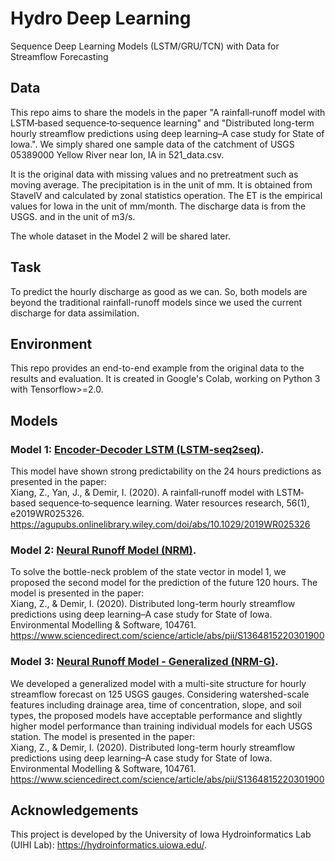 # Hydro Deep Learning
Sequence Deep Learning Models (LSTM/GRU/TCN) with Data for Streamflow Forecasting

## Data
This repo aims to share the models in the paper "A rainfall‐runoff model with LSTM‐based sequence‐to‐sequence learning" and "Distributed long-term hourly streamflow predictions using deep learning–A case study for State of Iowa.". We simply shared one sample data of the catchment of USGS 05389000 Yellow River near Ion, IA in 521_data.csv.  

It is the original data with missing values and no pretreatment such as moving average. The precipitation is in the unit of mm. It is obtained from StaveIV and calculated by zonal statistics operation. The ET is the empirical values for Iowa in the unit of mm/month. The discharge data is from the USGS. and in the unit of m3/s.  

The whole dataset in the Model 2 will be shared later.  

## Task
To predict the hourly discharge as good as we can. So, both models are beyond the traditional rainfall-runoff models since we used the current discharge for data assimilation.  

## Environment
This repo provides an end-to-end example from the original data to the results and evaluation. It is created in Google's Colab, working on Python 3 with Tensorflow>=2.0.

## Models
### Model 1: [Encoder-Decoder LSTM (LSTM-seq2seq)](model1_EDLSTM.ipynb).
This model have shown strong predictability on the 24 hours predictions as presented in the paper:  
Xiang, Z., Yan, J., & Demir, I. (2020). A rainfall‐runoff model with LSTM‐based sequence‐to‐sequence learning. Water resources research, 56(1), e2019WR025326. https://agupubs.onlinelibrary.wiley.com/doi/abs/10.1029/2019WR025326

### Model 2: [Neural Runoff Model (NRM)](model2_NRM.ipynb).
To solve the bottle-neck problem of the state vector in model 1, we proposed the second model for the prediction of the future 120 hours. The model is presented in the paper:  
Xiang, Z., & Demir, I. (2020). Distributed long-term hourly streamflow predictions using deep learning–A case study for State of Iowa. Environmental Modelling & Software, 104761. https://www.sciencedirect.com/science/article/abs/pii/S1364815220301900

### Model 3:  [Neural Runoff Model - Generalized (NRM-G)](model3_NRM-G.ipynb).
We developed a generalized model with a multi-site structure for hourly streamflow forecast on 125 USGS gauges. Considering watershed-scale features including drainage area, time of concentration, slope, and soil types, the proposed models have acceptable performance and slightly higher model performance than training individual models for each USGS station.
The model is presented in the paper:  
Xiang, Z., & Demir, I. (2020). Distributed long-term hourly streamflow predictions using deep learning–A case study for State of Iowa. Environmental Modelling & Software, 104761. https://www.sciencedirect.com/science/article/abs/pii/S1364815220301900

## Acknowledgements
This project is developed by the University of Iowa Hydroinformatics Lab (UIHI Lab): https://hydroinformatics.uiowa.edu/.
